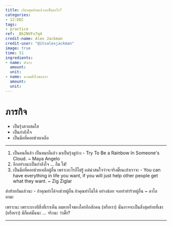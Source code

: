 ```yaml
---
title: เกือบสุดท้ายแล้วจะเป็นอะไร?
categories:
- 12:DEC
tags:
- practice
ref: _Bk2NVFx7q4
credit-name: Alex Jackman
credit-user: "@itsalexjackman"
image: true
time: 51
ingredients:
- name: ตัวเรา
  amount:
  unit:
- name: ความตั้งใจของเรา
  amount:
  unit:
---
```


# ภารกิจ
 - เป็นรุ้งสวยสดใส
 - เป็นกำลังใจ
 - เป็นมือที่คอยช่วยเหลือ
---

1. เป็นคนก็แล้ว เป็นหมาก็แล้ว มาเป็นรุ้งดูบ้าง - Try To Be a Rainbow In Someone's Cloud. ~ Maya Angelo
2. อีกอย่างนะเป็นกำลังใจ ... อืม ใช่!
3. เป็นมือที่คอยช่วยเหลือผู้อื่น เพราะอะไรก็ไม่รู้ แต่น่าสนใจว่าจะจริงมั๊ยนะถ้าเราจะ - You can have everything in life you want, if you will just help other people get what they want. ~ Zig Ziglar

ส่งท้ายกันแล้วนะ - ถ้าคุณทำได้จงช่วยผู้อื่น ถ้าคุณทำไม่ได้ อย่างน้อย จงอย่าทำร้ายผู้อื่น ~ ดาไล ลามะ

เพราะนะ เพราะบางทีสิ่งที่เราเห็น ลมหายใจของใครอีกสักคน (หรือเรา) นั่นอาจจะเป็นสิ่งสุดท้ายที่เขา (หรือเรา) มีก็แค่นั้นนะ ... จริงนะ ว่ามั๊ย?

---

